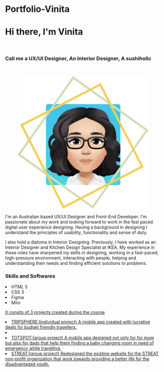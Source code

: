 # Portfolio-Vinita
<div class="text">
                    <h1>Hi there, I'm  Vinita</h1>
                    <br>
                    <h3>Call me a UX/UI Designer, An Interior Designer, A sushiholic</h3>
                    </br>
                    <figure>
                    <img src="./assets/images/profilepicture1.png" alt="Anime Vinita" class="center">
                    </figure>
                    <p>I'm an Australian based UX/UI Designer and Front-End Developer.
                        I'm passionate about my work and looking forward to work in the fast paced digital user
                        experience
                        designing.
                        Having a background in designing I understand the principles of usability, functionality and
                        sense
                        of duty.
                    </p>
                    <p>I also hold a diploma in Interior Designing. Previously, I have worked as an Interior
                        Designer
                        and
                        Kitchen Design Specialist at IKEA. My experience in these roles have sharpened my skills in
                        designing, working in a fast-paced, high-pressure environment, interacting with people,
                        helping
                        and
                        understanding their needs and finding efficient solutions to problems.</p>

<div class="skills">
            <h3>Skills and Softwares </h3>
            <li>HTML 5</li>
            <li>CSS 3</li>
            <li>Figma</li>
            <li>Miro</li>

<div class="link">
 <a href="https://vinitapp.github.io/Portfolio-Vinita/">
 <p> It consits of 3 projects created during the course</p>
 <li>TRIPSPHERE:(individual project) A mobile app created with lucrative deals for budget friendly travellers.<li>
 <li>TOTSPOT:(group project) A mobile app designed not only for for mum but also for dads that help them finding a baby changing room in need of emergency while travelling.
 <li>STREAT:(group project) Redesigned the existing website for the STREAT non-profit organization that work towards providing a better life for the disadvantaged youth. </li>


            